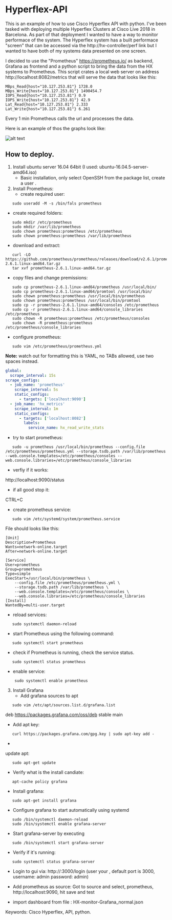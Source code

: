 # Hyperflex-API

This is an example of how to use Cisco Hyperflex API with python. I've been tasked with deploying multiple Hyperflex Clusters at Cisco Live 2018 in Barcelona. As part of that deployment I wanted to have a way to monitor performace of the system. The Hyperflex system has a built performace "screen" that can be accessed via the http://hx-controller/perf link but I wanted to have both of my systems data presented on one screen. 

I decided to use the "Prometheus" https://prometheus.io/ as backend, Grafana as frontend and a python script to bring the data from the HX systems to Prometheus. This script crates a local web server on address http://localhost:8082/metrics that will serve the data that looks like this: 
```
MBps_Read{host="10.127.253.81"} 1728.0 
MBps_Write{host="10.127.253.81"} 1490454.7 
IOPS_Read{host="10.127.253.81"} 0.9 
IOPS_Write{host="10.127.253.81"} 42.9 
Lat_Read{host="10.127.253.81"} 2.333 
Lat_Write{host="10.127.253.81"} 6.261
```
Every 1 min Prometheus calls the url and processes the data.

Here is an example of thos the graphs look like:

![alt text](https://github.com/Kris-Sekula/Hyperflex-API/blob/master/cl2018-stats-example.png "Graphana Dashboard")

## How to deploy.

1. Install ubuntu server 16.04 64bit (I used: ubuntu-16.04.5-server-amd64.iso)  
   * Basic installation, only select OpenSSH from the package list, create a user . 
2. Install Prometheus:
   * create required user:
```
   sudo useradd -M -s /bin/fals prometheus
```
   * create required folders:
```
   sudo mkdir /etc/prometheus
   sudo mkdir /var/lib/prometheus
   sudo chown prometheus:prometheus /etc/prometheus
   sudo chown prometheus:prometheus /var/lib/prometheus
```
   * download and extract:
```
   curl -LO https://github.com/prometheus/prometheus/releases/download/v2.6.1/prometheus-2.6.1.linux-amd64.tar.gz
   tar xvf prometheus-2.6.1.linux-amd64.tar.gz
```
   * copy files and change premissions:
```
   sudo cp prometheus-2.6.1.linux-amd64/prometheus /usr/local/bin/
   sudo cp prometheus-2.6.1.linux-amd64/promtool /usr/local/bin/
   sudo chown prometheus:prometheus /usr/local/bin/prometheus
   sudo chown prometheus:prometheus /usr/local/bin/promtool
   sudo cp -r prometheus-2.6.1.linux-amd64/consoles /etc/prometheus
   sudo cp -r prometheus-2.6.1.linux-amd64/console_libraries /etc/prometheus
   sudo chown -R prometheus:prometheus /etc/prometheus/consoles
   sudo chown -R prometheus:prometheus /etc/prometheus/console_libraries
```
   * configure prometheus:
```
   sudo vim /etc/prometheus/prometheus.yml
```
   **Note:** watch out for formatting this is YAML, no TABs allowed, use two spaces instead.

```yaml
global:
  scrape_interval: 15s
scrape_configs:
  - job_name: 'prometheus'
    scrape_interval: 5s
    static_configs:
      - targets: ['localhost:9090']
  - job_name: 'hx_metrics'
    scrape_interval: 1m
    static_configs:
      - targets: ['localhost:8082']
        labels:
          service_name: hx_read_write_stats
```
   * try to start prometheus:
```
   sudo -u prometheus /usr/local/bin/prometheus --config.file /etc/prometheus/prometheus.yml --storage.tsdb.path /var/lib/prometheus --web.console.templates=/etc/prometheus/consoles --web.console.libraries=/etc/prometheus/console_libraries
```
   * verfiy if it works:
   
   http://localhost:9090/status

   * if all good stop it:
   
   CTRL+C
	
   * create prometheus service:
```
   sudo vim /etc/systemd/system/prometheus.service
```
   File should looks like this:
```
[Unit]
Description=Prometheus
Wants=network-online.target
After=network-online.target

[Service]
User=prometheus
Group=prometheus
Type=simple
ExecStart=/usr/local/bin/prometheus \
	--config.file /etc/prometheus/prometheus.yml \
	--storage.tsdb.path /var/lib/prometheus \
	--web.console.templates=/etc/prometheus/consoles \
	--web.console.libraries=/etc/prometheus/console_libraries
[Install]
WantedBy=multi-user.target
```
   * reload services:
```
   sudo systemctl daemon-reload
```
   * start Prometheus using the following command:
```
   sudo systemctl start prometheus
```
   * check if Prometheus is running, check the service status.
```
   sudo systemctl status prometheus
```
   * enable service:
```
	sudo systemctl enable prometheus
```
3. Install Grafana
   * Add grafana sources to apt
```
   sudo vim /etc/apt/sources.list.d/grafana.list
```
   deb https://packages.grafana.com/oss/deb stable main

   * Add apt key:
```
   curl https://packages.grafana.com/gpg.key | sudo apt-key add -
```
   * 
   update apt:
```
   sudo apt-get update
```
   * Verify what is the install candiate:
```
   apt-cache policy grafana
```
   * Install grafana:
```
   sudo apt-get install grafana
```
   * Configure grafana to start automatically using systemd
```
   sudo /bin/systemctl daemon-reload
   sudo /bin/systemctl enable grafana-server
```
   * Start grafana-server by executing
```
   sudo /bin/systemctl start grafana-server
```
   * Verify if it's running:
```
   sudo systemctl status grafana-server
```
   * Login to gui via:
   http://<ip>:3000/login (user your <ip>, default port is 3000, username: admin password: admin)

   * Add prometheus as source:
   Got to source and select, prometheus, http://localhost:9090, hit save and test
   
   * import dashboard from file : HX-monitor-Grafana_normal.json

Keywords: Cisco Hyperflex, API, python.
